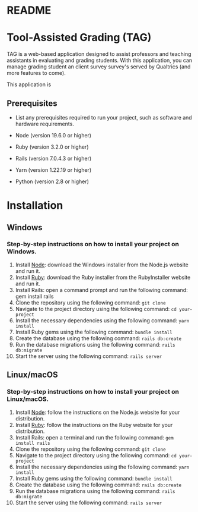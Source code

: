 # README

# Tool-Assisted Grading (TAG)
TAG is a web-based application designed to assist professors and teaching assistants in evaluating and grading students. With this application, you can manage grading student an client survey survey's served by Qualtrics (and more features to come).

This application is 

## Prerequisites
* List any prerequisites required to run your project, such as software and hardware requirements.

* Node (version 19.6.0 or higher)
* Ruby (version 3.2.0 or higher)
* Rails (version 7.0.4.3 or higher)
* Yarn (version 1.22.19 or higher)
* Python (version 2.8 or higher)

# Installation
## Windows
### Step-by-step instructions on how to install your project on Windows.

1. Install [Node](https://nodejs.org/en/download/): download the Windows installer from the Node.js website and run it.
2. Install [Ruby](https://rubyinstaller.org/downloads/): download the Ruby installer from the RubyInstaller website and run it.
3. Install Rails: open a command prompt and run the following command: gem install rails
4. Clone the repository using the following command: ```git clone``` 
5. Navigate to the project directory using the following command: ```cd your-project```
6. Install the necessary dependencies using the following command: ```yarn install```
7. Install Ruby gems using the following command: ```bundle install```
8. Create the database using the following command: ```rails db:create```
9. Run the database migrations using the following command: ```rails db:migrate```
10. Start the server using the following command: ```rails server```

## Linux/macOS
### Step-by-step instructions on how to install your project on Linux/macOS.

1. Install [Node](https://nodejs.org/en/download/): follow the instructions on the Node.js website for your distribution.
2. Install [Ruby](https://rubyinstaller.org/downloads/): follow the instructions on the Ruby website for your distribution.
3. Install Rails: open a terminal and run the following command: ```gem install rails```
4. Clone the repository using the following command: ```git clone```
5. Navigate to the project directory using the following command: ```cd your-project```
6. Install the necessary dependencies using the following command: ```yarn install```
7. Install Ruby gems using the following command: ```bundle install```
8. Create the database using the following command: ```rails db:create```
9. Run the database migrations using the following command: ```rails db:migrate```
10. Start the server using the following command: ```rails server```
